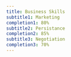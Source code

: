 ```yaml
---
title: Business Skills
subtitle1: Marketing
completion1: 80%
subtitle2: Persistance
completion2: 85%
subtitle3: Negotiation
completion3: 70%
---
```


